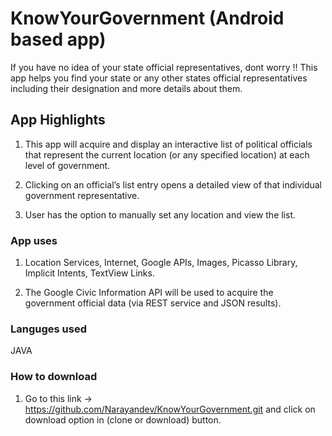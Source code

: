 # KnowYourGovernment (Android based app)
If you have no idea of your state official representatives, dont worry !! This app helps you find your state or any other states official representatives including their designation and more details about them.

## App Highlights
1) This app will acquire and display an interactive list of political officials that represent the current location (or any specified location) at each level of government.

2) Clicking on an official’s list entry opens a detailed view of that individual government representative.

3) User has the option to manually set any location and view the list.

### App uses
1) Location Services, Internet, Google APIs, Images, Picasso Library, Implicit Intents, TextView Links.

2) The Google Civic Information API will be used to acquire the government official data (via REST service and JSON results).

### Languges used
JAVA

### How to download
1) Go to this link -> https://github.com/Narayandev/KnowYourGovernment.git and click on download option in (clone or download) button.
